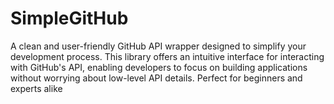 # SimpleGitHub
A clean and user-friendly GitHub API wrapper designed to simplify your development process. This library offers an intuitive interface for interacting with GitHub's API, enabling developers to focus on building applications without worrying about low-level API details. Perfect for beginners and experts alike
